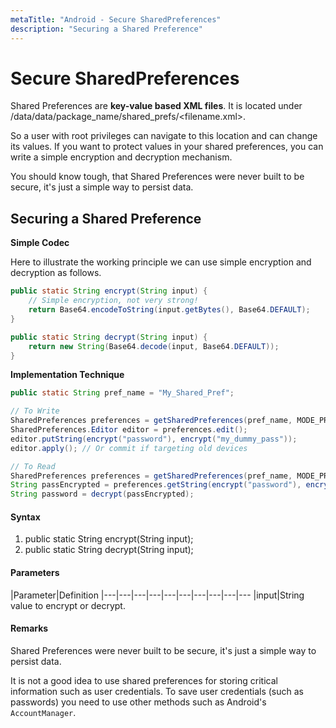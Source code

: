```yaml
---
metaTitle: "Android - Secure SharedPreferences"
description: "Securing a Shared Preference"
---
```


# Secure SharedPreferences


Shared Preferences are **key-value based XML files**. It is located under /data/data/package_name/shared_prefs/<filename.xml>.

So a user with root privileges can navigate to this location and can change its values. If you want to protect values in your shared preferences, you can write a simple encryption and decryption mechanism.

You should know tough, that Shared Preferences were never built to be secure, it's just a simple way to persist data.



## Securing a Shared Preference


**Simple Codec**

Here to illustrate the working principle we can use simple encryption and decryption as follows.

```java
public static String encrypt(String input) {
    // Simple encryption, not very strong!
    return Base64.encodeToString(input.getBytes(), Base64.DEFAULT);
}

public static String decrypt(String input) {
    return new String(Base64.decode(input, Base64.DEFAULT));
}

```

**Implementation Technique**

```java
public static String pref_name = "My_Shared_Pref";

// To Write
SharedPreferences preferences = getSharedPreferences(pref_name, MODE_PRIVATE);
SharedPreferences.Editor editor = preferences.edit();
editor.putString(encrypt("password"), encrypt("my_dummy_pass"));
editor.apply(); // Or commit if targeting old devices

// To Read
SharedPreferences preferences = getSharedPreferences(pref_name, MODE_PRIVATE);
String passEncrypted = preferences.getString(encrypt("password"), encrypt("default_value"));
String password = decrypt(passEncrypted);

```



#### Syntax


1. public static String encrypt(String input);
1. public static String decrypt(String input);



#### Parameters


|Parameter|Definition
|---|---|---|---|---|---|---|---|---|---
|input|String value to encrypt or decrypt.



#### Remarks


Shared Preferences were never built to be secure, it's just a simple way to persist data.

It is not a good idea to use shared preferences for storing critical information such as user credentials. To save user credentials (such as passwords) you need to use other methods such as Android's `AccountManager`.

